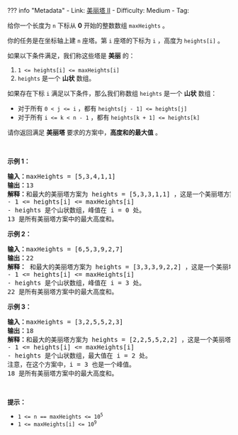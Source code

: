 
??? info "Metadata"
    - Link: [美丽塔 II](https://leetcode.cn/problems/beautiful-towers-ii)
    - Difficulty: Medium
    - Tag: 

<p>给你一个长度为 <code>n</code>&nbsp;下标从 <strong>0</strong>&nbsp;开始的整数数组&nbsp;<code>maxHeights</code>&nbsp;。</p>

<p>你的任务是在坐标轴上建 <code>n</code>&nbsp;座塔。第&nbsp;<code>i</code>&nbsp;座塔的下标为 <code>i</code>&nbsp;，高度为&nbsp;<code>heights[i]</code>&nbsp;。</p>

<p>如果以下条件满足，我们称这些塔是 <strong>美丽</strong>&nbsp;的：</p>

<ol>
	<li><code>1 &lt;= heights[i] &lt;= maxHeights[i]</code></li>
	<li><code>heights</code>&nbsp;是一个 <strong>山状</strong>&nbsp;数组。</li>
</ol>

<p>如果存在下标 <code>i</code>&nbsp;满足以下条件，那么我们称数组&nbsp;<code>heights</code>&nbsp;是一个 <strong>山状</strong>&nbsp;数组：</p>

<ul>
	<li>对于所有&nbsp;<code>0 &lt; j &lt;= i</code>&nbsp;，都有&nbsp;<code>heights[j - 1] &lt;= heights[j]</code></li>
	<li>对于所有&nbsp;<code>i &lt;= k &lt; n - 1</code>&nbsp;，都有&nbsp;<code>heights[k + 1] &lt;= heights[k]</code></li>
</ul>

<p>请你返回满足 <b>美丽塔</b>&nbsp;要求的方案中，<strong>高度和的最大值</strong>&nbsp;。</p>

<p>&nbsp;</p>

<p><strong class="example">示例 1：</strong></p>

<pre>
<b>输入：</b>maxHeights = [5,3,4,1,1]
<b>输出：</b>13
<b>解释：</b>和最大的美丽塔方案为 heights = [5,3,3,1,1] ，这是一个美丽塔方案，因为：
- 1 &lt;= heights[i] &lt;= maxHeights[i]  
- heights 是个山状数组，峰值在 i = 0 处。
13 是所有美丽塔方案中的最大高度和。</pre>

<p><strong class="example">示例 2：</strong></p>

<pre>
<b>输入：</b>maxHeights = [6,5,3,9,2,7]
<b>输出：</b>22
<strong>解释：</strong> 和最大的美丽塔方案为 heights = [3,3,3,9,2,2] ，这是一个美丽塔方案，因为：
- 1 &lt;= heights[i] &lt;= maxHeights[i]
- heights 是个山状数组，峰值在 i = 3 处。
22 是所有美丽塔方案中的最大高度和。</pre>

<p><strong class="example">示例 3：</strong></p>

<pre>
<b>输入：</b>maxHeights = [3,2,5,5,2,3]
<b>输出：</b>18
<strong>解释：</strong>和最大的美丽塔方案为 heights = [2,2,5,5,2,2] ，这是一个美丽塔方案，因为：
- 1 &lt;= heights[i] &lt;= maxHeights[i]
- heights 是个山状数组，最大值在 i = 2 处。
注意，在这个方案中，i = 3 也是一个峰值。
18 是所有美丽塔方案中的最大高度和。
</pre>

<p>&nbsp;</p>

<p><strong>提示：</strong></p>

<ul>
	<li><code>1 &lt;= n == maxHeights&nbsp;&lt;= 10<sup>5</sup></code></li>
	<li><code>1 &lt;= maxHeights[i] &lt;= 10<sup>9</sup></code></li>
</ul>
